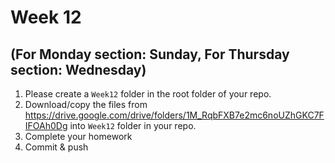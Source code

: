 # Week 12
## (For Monday section: Sunday, For Thursday section: Wednesday)

1. Please create a `Week12` folder in the root folder of your repo.
2. Download/copy the files from https://drive.google.com/drive/folders/1M_RqbFXB7e2mc6noUZhGKC7FIFOAh0Dg into `Week12` folder in your repo. 
3. Complete your homework 
4. Commit & push